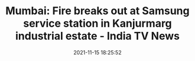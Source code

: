 ---
"title": "Mumbai: Fire breaks out at Samsung service station in Kanjurmarg industrial estate - India TV News"
"date": "2021-11-15 18:25:52"
"feed_name": "GOOGLENEWSINDUSTRIAL"
"feed_website": "https://news.google.com/search?q=industrial%2Bincident&hl=en-US&gl=US&ceid=US:en"
"feed_rss": "https://news.google.com/rss/search?q=industrial%2Bincident&hl=en-US&gl=US&ceid=US:en"
"link": "https://www.indiatvnews.com/news/india/mumbai-fire-breaks-out-at-samsung-service-station-in-kanjurmarg-industrial-estate-745233"
"source": "{'href': 'https://www.indiatvnews.com', 'title': 'India TV News'}"
"file": "_posts/2021-1-1-6c23360fce779b8b9b6101bad299d65d9b2f44d6.md"
"accident": "1"
"drilling": "0"
"dead": "0"
"injured": "0"
"arrested": "0"
"place": "unknown place"
"where": "unknown site"
"causes": "unknown"
"place_uri": "unknown place"
---